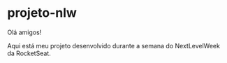 # projeto-nlw

Olá amigos!

Aqui está meu projeto desenvolvido durante a semana do NextLevelWeek da RocketSeat.
